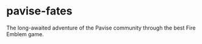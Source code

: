# pavise-fates
The long-awaited adventure of the Pavise community through the best Fire Emblem game.
